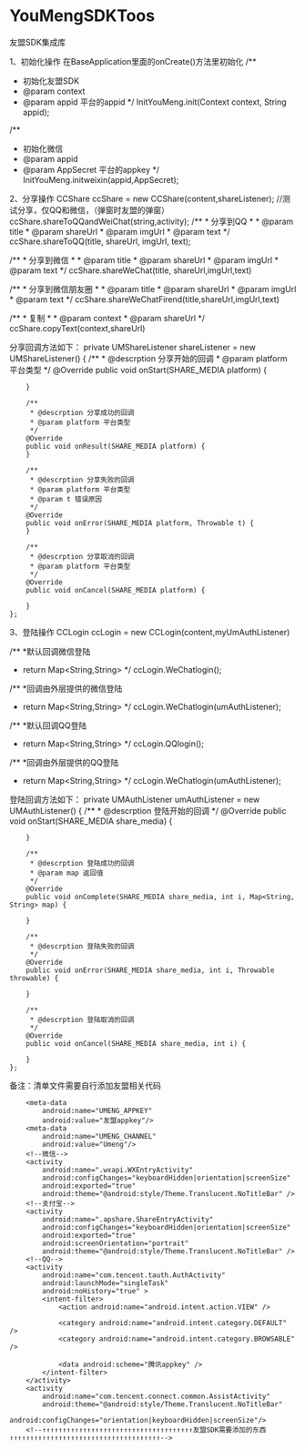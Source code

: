 # YouMengSDKToos
友盟SDK集成库


1、初始化操作
在BaseApplication里面的onCreate()方法里初始化
/**
 * 初始化友盟SDK
 * @param context
 * @param appid  平台的appid
 */
InitYouMeng.init(Context context, String appid);

/**
 * 初始化微信
 * @param appid
 * @param AppSecret 平台的appkey
 */
	InitYouMeng.initweixin(appid,AppSecret);
  
2、分享操作
CCShare ccShare = new CCShare(content,shareListener);
//测试分享，仅QQ和微信，（弹窗时友盟的弹窗）
ccShare.shareToQQandWeiChat(string,activity);
/**
	 * 分享到QQ
	 *
	 * @param title
	 * @param shareUrl
	 * @param imgUrl
	 * @param text
	 */
	ccShare.shareToQQ(title, shareUrl, imgUrl, text);
  
  /**
	 * 分享到微信
	 *
	 * @param title
	 * @param shareUrl
	 * @param imgUrl
	 * @param text
	 */
	ccShare.shareWeChat(title, shareUrl,imgUrl,text)
  
  /**
	 * 分享到微信朋友圈
	 *
	 * @param title
	 * @param shareUrl
	 * @param imgUrl
	 * @param text
	 */
	ccShare.shareWeChatFirend(title,shareUrl,imgUrl,text)
  
  /**
	 * 复制
	 *
	 * @param context
	 * @param shareUrl
	 */
	ccShare.copyText(context,shareUrl)
  
  
分享回调方法如下：
private UMShareListener shareListener = new UMShareListener() {
		/**
		 * @descrption 分享开始的回调
		 * @param platform 平台类型
		 */
		@Override
		public void onStart(SHARE_MEDIA platform) {

		}

		/**
		 * @descrption 分享成功的回调
		 * @param platform 平台类型
		 */
		@Override
		public void onResult(SHARE_MEDIA platform) {
		}

		/**
		 * @descrption 分享失败的回调
		 * @param platform 平台类型
		 * @param t 错误原因
		 */
		@Override
		public void onError(SHARE_MEDIA platform, Throwable t) {
		}

		/**
		 * @descrption 分享取消的回调
		 * @param platform 平台类型
		 */
		@Override
		public void onCancel(SHARE_MEDIA platform) {

		}
	};

3、登陆操作
CCLogin ccLogin = new CCLogin(content,myUmAuthListener)

/**
*默认回调微信登陆
* return Map<String,String>
*/
ccLogin.WeChatlogin();

/**
*回调由外层提供的微信登陆
* return Map<String,String>
*/
ccLogin.WeChatlogin(umAuthListener);

/**
*默认回调QQ登陆
* return Map<String,String>
*/
ccLogin.QQlogin();

/**
*回调由外层提供的QQ登陆
* return Map<String,String>
*/
ccLogin.WeChatlogin(umAuthListener);


登陆回调方法如下：
private UMAuthListener umAuthListener = new UMAuthListener() {
		/**
		 * @descrption 登陆开始的回调
		 */
		@Override
		public void onStart(SHARE_MEDIA share_media) {
			
		}

		/**
		 * @descrption 登陆成功的回调
		 * @param map 返回值
		 */
		@Override
		public void onComplete(SHARE_MEDIA share_media, int i, Map<String, String> map) {

		}

		/**
		 * @descrption 登陆失败的回调
		 */
		@Override
		public void onError(SHARE_MEDIA share_media, int i, Throwable throwable) {

		}

		/**
		 * @descrption 登陆取消的回调
		 */
		@Override
		public void onCancel(SHARE_MEDIA share_media, int i) {

		}
	};

备注：清单文件需要自行添加友盟相关代码
<!--↓↓↓↓↓↓↓↓↓↓↓↓↓↓↓↓↓↓↓↓↓↓↓↓↓↓↓↓↓↓↓↓↓↓↓↓友盟SDK需要添加的东西↓↓↓↓↓↓↓↓↓↓↓↓↓↓↓↓↓↓↓↓↓↓↓↓↓↓↓↓↓↓↓↓↓↓↓↓-->
        <meta-data
            android:name="UMENG_APPKEY"
            android:value="友盟appkey"/>
        <meta-data
            android:name="UMENG_CHANNEL"
            android:value="Umeng"/>
        <!--微信-->
        <activity
            android:name=".wxapi.WXEntryActivity"
            android:configChanges="keyboardHidden|orientation|screenSize"
            android:exported="true"
            android:theme="@android:style/Theme.Translucent.NoTitleBar" />
        <!--支付宝-->
        <activity
            android:name=".apshare.ShareEntryActivity"
            android:configChanges="keyboardHidden|orientation|screenSize"
            android:exported="true"
            android:screenOrientation="portrait"
            android:theme="@android:style/Theme.Translucent.NoTitleBar" />
        <!--QQ-->
        <activity
            android:name="com.tencent.tauth.AuthActivity"
            android:launchMode="singleTask"
            android:noHistory="true" >
            <intent-filter>
                <action android:name="android.intent.action.VIEW" />

                <category android:name="android.intent.category.DEFAULT" />
                <category android:name="android.intent.category.BROWSABLE" />

                <data android:scheme="腾讯appkey" />
            </intent-filter>
        </activity>
        <activity
            android:name="com.tencent.connect.common.AssistActivity"
            android:theme="@android:style/Theme.Translucent.NoTitleBar"
            android:configChanges="orientation|keyboardHidden|screenSize"/>
        <!--↑↑↑↑↑↑↑↑↑↑↑↑↑↑↑↑↑↑↑↑↑↑↑↑↑↑↑↑↑↑↑↑↑↑↑↑↑友盟SDK需要添加的东西↑↑↑↑↑↑↑↑↑↑↑↑↑↑↑↑↑↑↑↑↑↑↑↑↑↑↑↑↑↑↑↑↑↑↑↑↑-->
